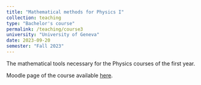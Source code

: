 ```yaml
---
title: "Mathematical methods for Physics I"
collection: teaching
type: "Bachelor's course"
permalink: /teaching/course3
university: "University of Geneva"
date: 2023-09-20
semester: "Fall 2023"
---
```


The mathematical tools necessary for the Physics courses of the first year. 

<i class="ai ai-moodle ai-fw"></i> Moodle page of the course available <a href="https://moodle.unige.ch/enrol/index.php?id=4951" target="_blank" rel="noopener"> here</a>.
